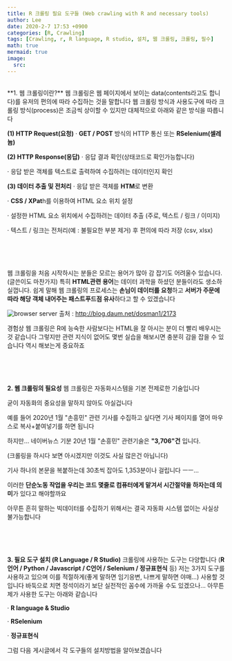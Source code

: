 ```yaml
---
title: R 크롤링 필요 도구들 (Web crawling with R and necessary tools)
author: Lee
date: 2020-2-7 17:53 +0900
categories: [R, Crawling]
tags: [Crawling, r, R language, R studio, 설치, 웹 크롤링, 크롤링, 필수]
math: true
mermaid: true
image:
  src: 
---
```

<br>
**1. 웹 크롤링이란?**
웹 크롤링은 웹 페이지에서 보이는 data(contents라고도 합니다)를 유저의 편의에 따라 수집하는 것을 말합니다
웹 크롤링 방식과 사용도구에 따라 크롤링 방식(process)은 조금씩 상이할 수 있지만 대체적으로 아래와 같은 방식을 따릅니다



**(1) HTTP Request(요청)**
· **GET / POST** 방식의 HTTP 통신 또는 **RSelenium(셀레늄)**



**(2) HTTP Response(응답)**
· 응답 결과 확인(상태코드로 확인가능합니다)

· 응답 받은 객체를 텍스트로 출력하여 수집하려는 데이터인지 확인



**(3) 데이터 추출 및 전처리**
· 응답 받은 객체를 **HTM**로 변환

· **CSS / XPat**h를 이용하여 HTML 요소 위치 설정

· 설정한 HTML 요소 위치에서 수집하려는 데이터 추출 (주로, 텍스트 / 링크 / 이미지)

· 텍스트 / 링크는 전처리(예 : 불필요한 부분 제거) 후 편의에 따라 저장 (csv, xlsx)

<br>
<br>
<br>

웹 크롤링을 처음 시작하시는 분들은 모르는 용어가 많아 감 잡기도 어려울수 있습니다.(글쓴이도 마찬가지)
특히 **HTML관련 용어**는 데이터 과학을 하셨던 분들이라도 생소하실껍니다.
쉽게 말해 웹 크롤링의 프로세스는 **손님이 데이터를 요청**하고
**서버가 주문에 따라 해당 객체 내어주는 패스트푸드점 유사**하다고 할 수 있겠습니다

![browser server](https://img1.daumcdn.net/thumb/R1280x0/?scode=mtistory2&fname=https%3A%2F%2Fblog.kakaocdn.net%2Fdn%2FcjgvOX%2FbtqBNMmjOPV%2FNoNtOI6vYXvmRwiiGmTPs1%2Fimg.png)
출처 : http://blog.daum.net/dosman1/2173<br>

경험상 웹 크롤링은 R에 능숙한 사람보다는 HTML을 잘 아시는 분이 더 빨리 배우시는 것 같습니다
그렇지만 관련 지식이 없어도 몇번 실습을 해보시면 충분히 감을 잡을 수 있습니다
역시 해보는게 중요하죠

<br>
<br>
<br>

**2. 웹 크롤링의 필요성**
웹 크롤링은 자동화시스템을 기본 전제로한 기술입니다

굳이 자동화의 중요성을 말하지 않아도 아실겁니다

예를 들어 2020년 1월 "손흥민" 관련 기사를 수집하고 싶다면 기사 페이지를 열어 마우스로 복사+붙여넣기를 하면 됩니다

하지만... 네이버뉴스 기분 20년 1월 "손흥민" 관련기술은 **"3,706"건** 입니다.

(크롤링을 하시다 보면 아시겠지만 이것도 사실 많은건 아닙니다)

기사 하나의 본문을 복붙하는데 30초씩 잡아도 1,353분이나 걸립니다 ㅡㅡ...

이러한 **단순노동 작업을 우리는 코드 몇줄로 컴퓨터에게 맡겨서 시간절약을 하자는데 의미**가 있다고 해야할까요

아무튼 흔히 말하는 빅데이터를 수집하기 위해서는 결국 자동화 시스템 없이는 사실상 불가능합니다

<br>
<br>
<br>

**3. 필요 도구 설치 (R Language / R Studio)**
크롤링에 사용하는 도구는 다양합니다 (**R언어 / Python / Javascript / C언어 / Selenium / 정규표현식** 등)
저는 3가지 도구를 사용하고 있으며 이를 적절하게(좋게 말하면 임기응변, 나쁘게 말하면 야매...) 사용할 것입니다
바둑으로 치면 정석이라기 보단 실전적인 꼼수에 가까울 수도 있겠으나... 아무튼 제가 사용한 도구는 아래와 같습니다

· **R language & Studio**

· **RSelenium**

· **정규표현식**

그럼 다음 게시글에서 각 도구들의 설치방법을 알아보겠습니다

<br>
